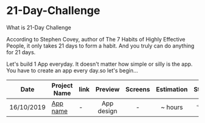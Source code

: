 # 21-Day-Challenge

What is 21-Day Challenge

According to Stephen Covey, author of The 7 Habits of Highly Effective People, it only takes 21 days to form a habit. And you truly can do anything for 21 days.

Let's build 1 App everyday. It doesn't matter how simple or silly is the app. You have to create an app every day.so let's begin...

| Date | Project Name | link | Preview | Screens | Estimation | Status |
| ------ | ------ | ------ | :------: | :------: | :------: | :------: |
| 16/10/2019 | [App name](https://github.com/mazharulislame/21-Day-Challenge) | - | App design | - | ~ hours | :point_left::hammer_and_wrench: |

